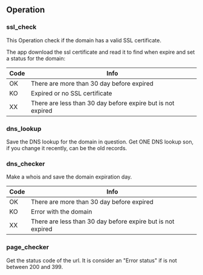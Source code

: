 ## Operation


### ssl_check

This Operation check if the domain has a valid SSL certificate.

The app download the ssl certificate and read it to find when expire and set a status for the domain:

| Code 	| Info                                                         	|
|------	|--------------------------------------------------------------	|
|  OK  	|           There are more than 30 day before expired          	|
|  KO  	|                 Expired or no SSL certificate                	|
|  XX  	| There are less than 30 day before expire but is not expired 	|

### dns_lookup
Save the DNS lookup for the domain in question. Get ONE DNS lookup son, if you change it recently, can be the old records.

### dns_checker

Make a whois and save the domain expiration day.

| Code 	| Info                                                         	|
|------	|--------------------------------------------------------------	|
|  OK  	|           There are more than 30 day before expired          	|
|  KO  	|                 Error with the domain                       	|
|  XX  	| There are less than 30 day before expire but is not expired 	|


### page_checker

Get the status code of the url. It is consider an "Error status" if is not between 200 and 399.
